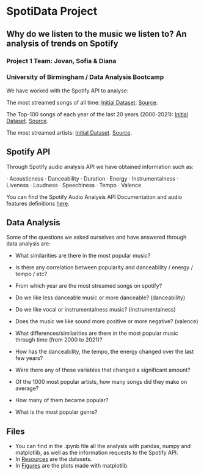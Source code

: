 # SpotiData Project 
## Why do we listen to the music we listen to? An analysis of trends on Spotify

### Project 1 Team: Jovan, Sofia & Diana
### University of Birmingham / Data Analysis Bootcamp

We have worked with the Spotify API to analyse:

The most streamed songs of all time: [Initial Dataset](/Resources/Most-Streamed-Songs-All-Time.csv). [Source](https://chartmasters.org/spotify-most-streamed-songs/).

The Top-100 songs of each year of the last 20 years (2000-2021): [Initial Dataset](/Resources/MusicCharts.csv). [Source](https://chart2000.com/about.htm#google_vignette).

The most streamed artists: [Initial Dataset](/Resources/artist_data.csv). [Source](https://chartmasters.org/most-streamed-artists-ever-on-spotify/).


## Spotify API

Through Spotify audio analysis API we have obtained information such as:

· Acousticness
· Danceability
· Duration
· Energy
· Instrumentalness
· Liveness
· Loudness
· Speechiness
· Tempo
· Valence

You can find the Spotify Audio Analysis API Documentation and audio features definitions [here](https://developer.spotify.com/documentation/web-api/reference/#/operations/get-several-audio-features).


## Data Analysis

Some of the questions we asked ourselves and have answered through data analysis are:

* What similarities are there in the most popular music?
* Is there any correlation between popularity and danceability / energy / tempo / etc?
* From which year are the most streamed songs on spotify?
* Do we like less danceable music or more danceable? (danceability)
* Do we like vocal or instrumentalness music? (instrumentalness)
* Does the music we like sound more positive or more negative? (valence)

* What differences/similarities are there in the most popular music through time (from 2000 to 2021)?
* How has the danceability, the tempo, the energy changed over the last few years?
* Were there any of these variables that changed a significant amount?

* Of the 1000 most popular artists, how many songs did they make on average? 
* How many of them became popular? 
* What is the most popular genre?


## Files

* You can find in the .ipynb file all the analysis with pandas, numpy and matplotlib, as well as the information requests to the Spotify API.
* In [Resources](/Resources) are the datasets.
* In [Figures](/Figures) are the plots made with matplotlib.
